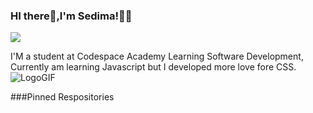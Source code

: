 ### HI there👋,I'm Sedima!👩‍💻
<img src=![IMG_20230605_142032](https://github.com/user-attachments/assets/ba8c7fcc-4427-449b-acbb-ab4987540f48)>


I'M a student at Codespace Academy Learning  Software Development,
Currently am learning Javascript but I developed more love fore CSS.![LogoGIF](https://github.com/user-attachments/assets/101d24c8-3d18-4b7a-99a1-908b98fbaf7f)

###Pinned Respositories
<ul></ul>

